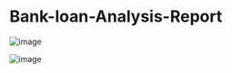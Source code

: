 # Bank-loan-Analysis-Report
![image](https://github.com/user-attachments/assets/b6ca9331-c8d3-4bb8-b312-9e811cb0c475)

![image](https://github.com/user-attachments/assets/873ec4bf-d84e-4fe4-bfa0-90ed401d21c8)

